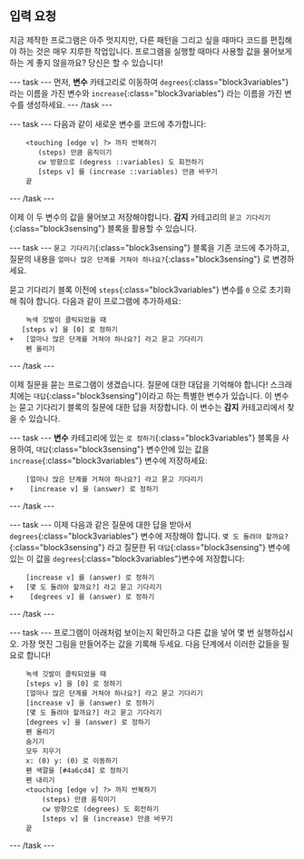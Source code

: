 ## 입력 요청

지금 제작한 프로그램은 아주 멋지지만, 다른 패턴을 그리고 싶을 때마다 코드를 편집해야 하는 것은 매우 지루한 작업입니다. 프로그램을 실행할 때마다 사용할 값을 물어보게 하는 게 좋지 않을까요? 당신은 할 수 있습니다!

--- task --- 먼저, **변수** 카테고리로 이동하여 `degrees`{:class="block3variables"} 라는 이름을 가진 변수와 `increase`{:class="block3variables"} 라는 이름을 가진 변수를 생성하세요. --- /task ---

--- task --- 다음과 같이 새로운 변수를 코드에 추가합니다:

```blocks3
    <touching [edge v] ?> 까지 반복하기
       (steps) 만큼 움직이기
       cw 방향으로 (degress ::variables) 도 회전하기
       [steps v] 를 (increase ::variables) 만큼 바꾸기
    끝
```

--- /task ---

이제 이 두 변수의 값을 물어보고 저장해야합니다. **감지** 카테고리의 `묻고 기다리기`{:class="block3sensing"} 블록을 활용할 수 있습니다.

--- task --- `묻고 기다리기`{:class="block3sensing"} 블록을 기존 코드에 추가하고, 질문의 내용을 `얼마나 많은 단계를 거쳐야 하나요?`{:class="block3sensing"} 로 변경하세요.

묻고 기다리기 블록 이전에 `steps`{:class="block3variables"} 변수를 `0` 으로 초기화해 줘야 합니다. 다음과 같이 프로그램에 추가하세요:

```blocks3
    녹색 깃발이 클릭되었을 때
   [steps v] 을 [0] 로 정하기
+   [얼마나 많은 단계를 거쳐야 하나요?] 라고 묻고 기다리기
    펜 올리기
```

--- /task ---

이제 질문을 묻는 프로그램이 생겼습니다. 질문에 대한 대답을 기억해야 합니다! 스크래치에는 `대답`{:class="block3sensing"}이라고 하는 특별한 변수가 있습니다. 이 변수는 묻고 기다리기 블록의 질문에 대한 답을 저장합니다. 이 변수는 **감지** 카테고리에서 찾을 수 있습니다.

--- task --- **변수** 카테고리에 있는 `로 정하기`{:class="block3variables"} 블록을 사용하여, `대답`{:class="block3sensing"} 변수안에 있는 값을 `increase`{:class="block3variables"} 변수에 저장하세요:

```blocks3
    [얼마나 많은 단계를 거쳐야 하나요?] 라고 묻고 기다리기
+    [increase v] 을 (answer) 로 정하기
```

--- /task ---

--- task --- 이제 다음과 같은 질문에 대한 답을 받아서 `degrees`{:class="block3variables"} 변수에 저장해야 합니다. `몇 도 돌려야 할까요?`{:class="block3sensing"} 라고 질문한 뒤 `대답`{:class="block3sensing"} 변수에 있는 이 값을 `degrees`{:class="block3variables"}변수에 저장합니다:

```blocks3
    [increase v] 를 (answer) 로 정하기
+   [몇 도 돌려야 할까요?] 라고 묻고 기다리기
+    [degrees v] 를 (answer) 로 정하기
```

--- /task ---

--- task --- 프로그램이 아래처럼 보이는지 확인하고 다른 값을 넣어 몇 번 실행하십시오. 가장 멋진 그림을 만들어주는 값을 기록해 두세요. 다음 단계에서 이러한 값들을 필요로 합니다!

```blocks3
    녹색 깃발이 클릭되었을 때
    [steps v] 을 [0] 로 정하기
    [얼마나 많은 단계를 거쳐야 하나요?] 라고 묻고 기다리기
    [increase v] 을 (answer) 로 정하기
    [몇 도 돌려야 할까요?] 라고 묻고 기다리기
    [degrees v] 을 (answer) 로 정하기
    펜 올리기
    숨기기
    모두 지우기
    x: (0) y: (0) 로 이동하기
    펜 색깔을 [#4a6cd4] 로 정하기
    펜 내리기
    <touching [edge v] ?> 까지 반복하기 
        (steps) 만큼 움직이기
        cw 방향으로 (degrees) 도 회전하기
        [steps v] 을 (increase) 만큼 바꾸기
    끝
```

--- /task ---